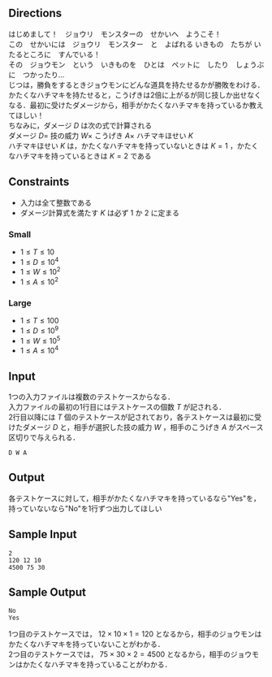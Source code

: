 ## Directions

はじめまして！　ジョウリ　モンスターの　せかいへ　ようこそ！  
この　せかいには　ジョウリ　モンスター　と　よばれる  いきもの　たちが いたるところに　すんでいる！  
その　ジョウモン　という　いきものを　ひとは　ペットに　したり　しょうぶに　つかったり…  
じつは，勝負をするときジョウモンにどんな道具を持たせるかが勝敗をわける．かたくなハチマキを持たせると，こうげきは2倍に上がるが同じ技しか出せなくなる．最初に受けたダメージから，相手がかたくなハチマキを持っているか教えてほしい！  
ちなみに，ダメージ $D$ は次の式で計算される  
ダメージ $D =$ 技の威力 $W \times$ こうげき $A \times$ ハチマキほせい $K$   
ハチマキほせい $K$ は，かたくなハチマキを持っていないときは $K=1$ ，かたくなハチマキを持っているときは $K=2$ である

## Constraints
- 入力は全て整数である
- ダメージ計算式を満たす $K$ は必ず $1$ か $2$ に定まる
### Small
- $1 \leq T \leq 10$
- $1 \leq D \leq 10^4$
- $1 \leq W \leq 10^2$
- $1 \leq A \leq 10^2$
### Large
- $1 \leq T \leq 100$
- $1 \leq D \leq 10^9$
- $1 \leq W \leq 10^5$
- $1 \leq A \leq 10^4$

## Input
1つの入力ファイルは複数のテストケースからなる．  
入力ファイルの最初の1行目にはテストケースの個数 $T$ が記される．  
2行目以降には $T$ 個のテストケースが記されており，各テストケースは最初に受けたダメージ $D$ と，相手が選択した技の威力 $W$ ，相手のこうげき $A$ がスペース区切りで与えられる．  
```
D W A
```

## Output

各テストケースに対して，相手がかたくなハチマキを持っているなら"Yes"を，持っていないなら"No"を1行ずつ出力してほしい

## Sample Input
```
2
120 12 10
4500 75 30
```
## Sample Output
```
No
Yes
```

1つ目のテストケースでは， $12 \times 10 \times 1 = 120$ となるから，相手のジョウモンはかたくなハチマキを持っていないことがわかる．  
2つ目のテストケースでは， $75 \times 30 \times 2 = 4500$ となるから，相手のジョウモンはかたくなハチマキを持っていることがわかる．  
